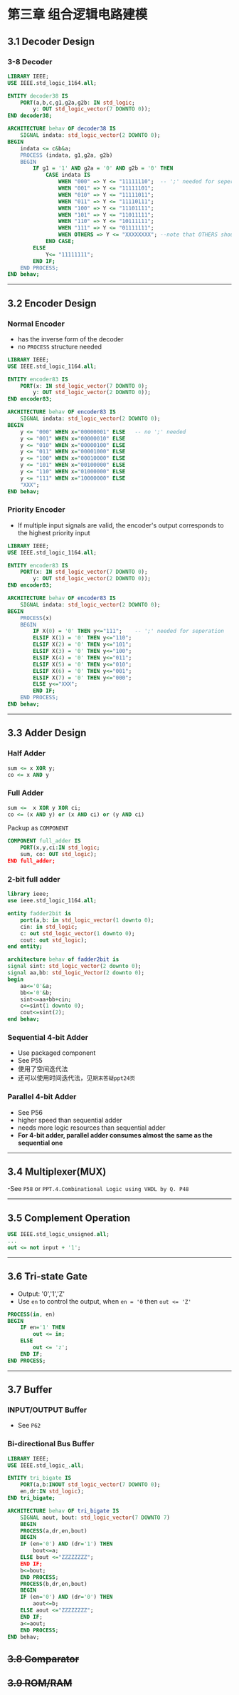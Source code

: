 # 第三章 组合逻辑电路建模

## 3.1 Decoder Design

### 3-8 Decoder
```VHDL
LIBRARY IEEE;
USE IEEE.std_logic_1164.all;

ENTITY decoder38 IS
    PORT(a,b,c,g1,g2a,g2b: IN std_logic;
        y: OUT std_logic_vector(7 DOWNTO 0));
END decoder38;

ARCHITECTURE behav OF decoder38 IS
    SIGNAL indata: std_logic_vector(2 DOWNTO 0);
BEGIN
    indata <= c&b&a;
    PROCESS (indata, g1,g2a, g2b)
    BEGIN
        IF g1 = '1' AND g2a = '0' AND g2b = '0' THEN
            CASE indata IS
                WHEN "000" => Y <= "11111110";  -- ';' needed for seperation
                WHEN "001" => Y <= "11111101";
                WHEN "010" => Y <= "11111011";
                WHEN "011" => Y <= "11110111";
                WHEN "100" => Y <= "11101111";
                WHEN "101" => Y <= "11011111";
                WHEN "110" => Y <= "10111111";
                WHEN "111" => Y <= "01111111";
                WHEN OTHERS => Y <= "XXXXXXXX"; --note that OTHERS should be considered
            END CASE;
        ELSE
            Y<= "11111111";
        END IF;
    END PROCESS;
END behav;
```

----
## 3.2 Encoder Design
### Normal Encoder
- has the inverse form of the decoder
- no `PROCESS` structure needed

```VHDL
LIBRARY IEEE;
USE IEEE.std_logic_1164.all;

ENTITY encoder83 IS
    PORT(x: IN std_logic_vector(7 DOWNTO 0);
        y: OUT std_logic_vector(2 DOWNTO 0));
END encoder83;

ARCHITECTURE behav OF encoder83 IS
    SIGNAL indata: std_logic_vector(2 DOWNTO 0);
BEGIN
    y <= "000" WHEN x="00000001" ELSE   -- no ';' needed
    y <= "001" WHEN x="00000010" ELSE
    y <= "010" WHEN x="00000100" ELSE
    y <= "011" WHEN x="00001000" ELSE
    y <= "100" WHEN x="00010000" ELSE
    y <= "101" WHEN x="00100000" ELSE
    y <= "110" WHEN x="01000000" ELSE
    y <= "111" WHEN x="10000000" ELSE
    "XXX";
END behav;
```

### Priority Encoder
- If multiple input signals are valid, the encoder's output corresponds to the highest priority input

```VHDL
LIBRARY IEEE;
USE IEEE.std_logic_1164.all;

ENTITY encoder83 IS
    PORT(x: IN std_logic_vector(7 DOWNTO 0);
        y: OUT std_logic_vector(2 DOWNTO 0));
END encoder83;

ARCHITECTURE behav OF encoder83 IS
    SIGNAL indata: std_logic_vector(2 DOWNTO 0);
BEGIN
    PROCESS(x)
    BEGIN
        IF X(0) = '0' THEN y<="111";    -- ';' needed for seperation
        ELSIF X(1) = '0' THEN y<="110"; 
        ELSIF X(2) = '0' THEN y<="101";
        ELSIF X(3) = '0' THEN y<="100";
        ELSIF X(4) = '0' THEN y<="011";
        ELSIF X(5) = '0' THEN y<="010";
        ELSIF X(6) = '0' THEN y<="001";
        ELSIF X(7) = '0' THEN y<="000";
        ELSE y<="XXX";
        END IF;
    END PROCESS;
END behav;
```

----
## 3.3 Adder Design

### Half Adder
```VHDL
sum <= x XOR y;
co <= x AND y
```

### Full Adder
```VHDL
sum <=  x XOR y XOR ci;
co <= (x AND y) or (x AND ci) or (y AND ci)
```
Packup as `COMPONENT`
```VHDL
COMPONENT full_adder IS
    PORT(x,y,ci:IN std_logic;
    sum, co: OUT std_logic);
END full_adder;
```
### **2-bit full adder**
```vhdl
library ieee;
use ieee.std_logic_1164.all;

entity fadder2bit is
    port(a,b: in std_logic_vector(1 downto 0);
    cin: in std_logic;
    c: out std_logic_vector(1 downto 0);
    cout: out std_logic);
end entity;

architecture behav of fadder2bit is
signal sint: std_logic_vector(2 downto 0);
signal aa,bb: std_logic_Vector(2 downto 0);
begin
    aa<='0'&a;
    bb<='0'&b;
    sint<=aa+bb+cin;
    c<=sint(1 downto 0);
    cout<=sint(2);
end behav;
```

### Sequential 4-bit Adder
- Use packaged component
- See P55
- 使用了空间迭代法
- 还可以使用时间迭代法，见`期末答疑ppt24页`
### Parallel 4-bit Adder
- See P56
- higher speed than sequential adder
- needs more logic resources than sequential adder
- **For 4-bit adder, parallel adder consumes almost the same as the sequential one**


----
## 3.4 Multiplexer(MUX)
-See `P58` or `PPT.4.Combinational Logic using VHDL by Q. P48`

----
## 3.5 Complement Operation
```VHDL
USE IEEE.std_logic_unsigned.all;
...
out <= not input + '1';
```

----
## 3.6 Tri-state Gate
- Output: '0','1','Z'
- Use `en` to control the output, when `en = '0` then `out <= 'Z'`
```VHDL
PROCESS(in, en)
BEGIN
    IF en='1' THEN
        out <= in;
    ELSE
        out <= 'z';
    END IF;
END PROCESS;
```

----
## 3.7 Buffer

### INPUT/OUTPUT Buffer
- See `P62`

### Bi-directional Bus Buffer
```VHDL
LIBRARY IEEE;
USE IEEE.std_logic_.all;

ENTITY tri_bigate IS
    PORT(a,b:INOUT std_logic_vector(7 DOWNTO 0);
    en,dr:IN std_logic);
END tri_bigate;

ARCHITECTURE behav OF tri_bigate IS
    SIGNAL aout, bout: std_logic_vector(7 DOWNTO 7)
    BEGIN
    PROCESS(a,dr,en,bout)
    BEGIN
    IF (en='0') AND (dr='1') THEN
        bout<=a;
    ELSE bout <="ZZZZZZZZ";
    END IF;
    b<=bout;
    END PROCESS;
    PROCESS(b,dr,en,bout)
    BEGIN
    IF (en='0') AND (dr='0') THEN
        aout<=b;
    ELSE aout <="ZZZZZZZZ";
    END IF;
    a<=aout;
    END PROCESS;
END behav;
```

## ~~3.8 Comparator~~

## ~~3.9 ROM/RAM~~
